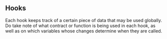 ## Hooks

Each hook keeps track of a certain piece of data that may be used globally. Do take note of
what contract or function is being used in each hook, as well as on which variables whose
changes determine when they are called.
